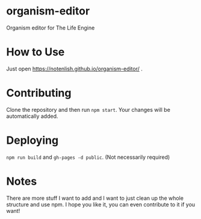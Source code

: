 # organism-editor
 Organism editor for The Life Engine

# How to Use
 Just open https://notenlish.github.io/organism-editor/ .

# Contributing
 Clone the repository and then run `npm start`. Your changes will be automatically added.

# Deploying
 `npm run build` and `gh-pages -d public`. (Not necessarily required)

# Notes
There are more stuff I want to add and I want to just clean up the whole structure and use npm.
I hope you like it, you can even contribute to it if you want!
